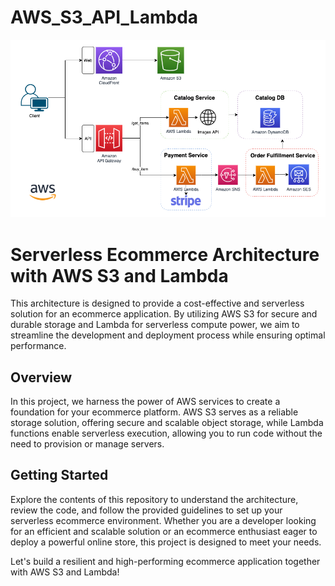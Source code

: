 # AWS_S3_API_Lambda
![Architecture](https://raw.githubusercontent.com/SorayaFrancoLopez/AWS_S3_API_Lambda/main/architecture.png)

# Serverless Ecommerce Architecture with AWS S3 and Lambda

This architecture is designed to provide a cost-effective and serverless solution for an ecommerce application. By utilizing AWS S3 for secure and durable storage and Lambda for serverless compute power, we aim to streamline the development and deployment process while ensuring optimal performance.

## Overview

In this project, we harness the power of AWS services to create a foundation for your ecommerce platform. AWS S3 serves as a reliable storage solution, offering secure and scalable object storage, while Lambda functions enable serverless execution, allowing you to run code without the need to provision or manage servers.

## Getting Started

Explore the contents of this repository to understand the architecture, review the code, and follow the provided guidelines to set up your serverless ecommerce environment. Whether you are a developer looking for an efficient and scalable solution or an ecommerce enthusiast eager to deploy a powerful online store, this project is designed to meet your needs.

Let's build a resilient and high-performing ecommerce application together with AWS S3 and Lambda!


